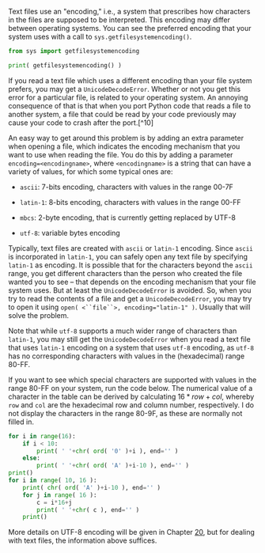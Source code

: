 Text files use an "encoding," i.e., a system that prescribes how
characters in the files are supposed to be interpreted. This encoding
may differ between operating systems. You can see the preferred encoding
that your system uses with a call to `sys.getfilesystemencoding()`.

```python
from sys import getfilesystemencoding

print( getfilesystemencoding() )
```

If you read a text file which uses a different encoding than your file
system prefers, you may get a `UnicodeDecodeError`. Whether or not you
get this error for a particular file, is related to your operating
system. An annoying consequence of that is that when you port Python
code that reads a file to another system, a file that could be read by
your code previously may cause your code to crash after the port.[^10]

An easy way to get around this problem is by adding an extra parameter
when opening a file, which indicates the encoding mechanism that you
want to use when reading the file. You do this by adding a parameter
`encoding=<encodingname>`, where `<encodingname>` is a string that can
have a variety of values, for which some typical ones are:

-   `ascii`: 7-bits encoding, characters with values in the range 00-7F

-   `latin-1`: 8-bits encoding, characters with values in the range
    00-FF

-   `mbcs`: 2-byte encoding, that is currently getting replaced by UTF-8

-   `utf-8`: variable bytes encoding

Typically, text files are created with `ascii` or `latin-1` encoding.
Since `ascii` is incorporated in `latin-1`, you can safely open any text
file by specifying `latin-1` as encoding. It is possible that for the
characters beyond the `ascii` range, you get different characters than
the person who created the file wanted you to see – that depends on the
encoding mechanism that your file system uses. But at least the
`UnicodeDecodeError` is avoided. So, when you try to read the contents
of a file and get a `UnicodeDecodeError`, you may try to open it using
`open( <``file``>, encoding="latin-1" )`. Usually that will solve the
problem.

Note that while `utf-8` supports a much wider range of characters than
`latin-1`, you may still get the `UnicodeDecodeError` when you read a
text file that uses `latin-1` encoding on a system that uses `utf-8`
encoding, as `utf-8` has no corresponding characters with values in the
(hexadecimal) range 80-FF.

If you want to see which special characters are supported with values in
the range 80-FF on your system, run the code below. The numerical value
of a character in the table can be derived by calculating $16*row+col$,
whereby `row` and `col` are the hexadecimal row and column number,
respectively. I do not display the characters in the range 80-9F, as
these are normally not filled in.

```python
for i in range(16):
    if i < 10:
        print( ' '+chr( ord( '0' )+i ), end='' )
    else:
        print( ' '+chr( ord( 'A' )+i-10 ), end='' )
print()
for i in range( 10, 16 ):
    print( chr( ord( 'A' )+i-10 ), end='' )
    for j in range( 16 ):
        c = i*16+j
        print( ' '+chr( c ), end='' )
    print()
```

More details on UTF-8 encoding will be given in Chapter
<a href="#ch:bitwiseoperators" data-reference-type="ref" data-reference="ch:bitwiseoperators">20</a>,
but for dealing with text files, the information above suffices.
